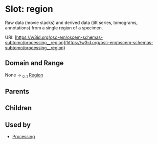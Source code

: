 
# Slot: region

Raw data (movie stacks) and derived data (tilt series, tomograms, annotations) from a single region of a specimen.

URI: [https://w3id.org/osc-em/oscem-schemas-subtomo/processing__region](https://w3id.org/osc-em/oscem-schemas-subtomo/processing__region)


## Domain and Range

None &#8594;  <sub>0..1</sub> [Region](Region.md)

## Parents


## Children


## Used by

 * [Processing](Processing.md)
